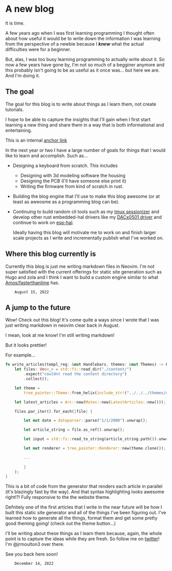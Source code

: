 # A new blog

It is time.

A few years ago when I was first learning programming I thought often about how useful it would be
to write down the information I was learning from the perspective of a newbie because I *__knew__*
what the actual difficulties were for a beginner. 

But, alas, I was too busy learning programming to actually write about it. So now a few years have
gone by, I'm not so much of a begginer anymore and this probably isn't going to be as useful as it
once was... but here we are. And I'm doing it. 

## The goal

The goal for this blog is to write about things as I learn them, not create tutorials. 

I hope to be able to capture the insights that I'll gain when I first start learning a new thing and
share them in a way that is both informational and entertaining.  

This is an internal [anchor link](#A-new-blog)

In the next year or two I have a large number of goals for things that I would like to learn and
accomplish. Such as...

- Designing a keyboard from scratch. This includes
  - Designing with 3d modeling software the housing 
  - Designing the PCB (I'll have someone else print it) 
  - Writing the firmware from kind of scratch in rust. 

- Building the blog engine that I'll use to make this blog awesome (or at least as
  aweosme as a programming blog can be). 

- Continuing to build random cli tools such as my [tmux
  sessionizer](https://github.com/jrmoulton/tmux-sessionizer) and develop other rust embedded-hal
  drivers like my [DACx0501 driver](https://github.com/jrmoulton/dacx0501) and continue to work on
  [esp-hal](https://github.com/esp-rs/esp-hal). 

  Ideally having this blog will motivate me to work on and finish larger scale projects as I write
  and incrementally publish what I've worked on.  

## Where this blog currently is

Currently this blog is just me writing markdown files in Neovim. I'm not super satisfied with the
current offerings for static site generation such as Hugo and zola and I think I want to build a
custom engine similar to what [Amos/fasterthanlime](https://fasterthanli.me) has. 

``` date 
    August 15, 2022 
```

## A jump to the future

Wow! Check out this blog! It's come quite a ways since I wrote that I was just writing markdown in
neovim clear back in August. 

I mean, look at me know! I'm still writing markdown!

But it looks prettier!

For example...

``` rust
fn write_articles(templ_reg: &mut Handlebars, themes: &mut Themes) -> LatestArticles {
    let files: Vec<_> = std::fs::read_dir("./content/")
        .expect("couldnt read the content directory")
        .collect();

    let theme =
        tree_painter::Theme::from_helix(include_str!("../../../themes/onedark_dark.toml")).unwrap();

    let latest_articles = Arc::new(Mutex::new(LatestArticles::new()));

    files.par_iter().for_each(|file| {

        let mut date = dateparser::parse("1/1/2000").unwrap();

        let article_string = file.as_ref().unwrap();

        let input = std::fs::read_to_string(article_string.path()).unwrap();

        let mut renderer = tree_painter::Renderer::new(theme.clone());

        ...
        
        }
    );
}
```

This is a bit of code from the generator that renders each article in parallel (it's blazingly fast
by the way). And that syntax highlighting looks awesome right!?! Fully responsive to the the website
theme.

Defnitely one of the first articles that I write in the near future will be how I built this static
site generator and all of the things I've been figuring out. I've learned how to generate all the
things, format them and get some pretty good theming going! (check out the theme button...)

I'll be writing about these things as I learn them because, again, the whole point is to capture the
ideas while they are fresh. So follow me on [twitter](https://twitter.com/jrmoulton3)! I'm
@jrmoulton3 over there. 

See you back here soon!

``` date
    December 14, 2022 
```

